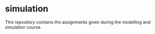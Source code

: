 # simulation

This repository contains the assignments given during the modelling and simulation course.
